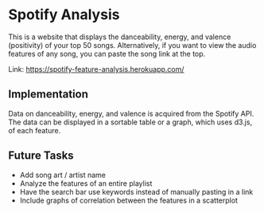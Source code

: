 Spotify Analysis
======================

This is a website that displays the danceability, energy, and valence (positivity) of your top 50 songs. Alternatively, if you want to view the audio features of any song, you can paste the song link at the top.

Link: https://spotify-feature-analysis.herokuapp.com/

Implementation
--------------------

Data on danceability, energy, and valence is acquired from the Spotify API. The data can be displayed in a sortable table or a graph, which uses d3.js, of each feature.

Future Tasks
-----------------

 - Add song art / artist name
 - Analyze the features of an entire playlist
 - Have the search bar use keywords instead of manually pasting in a link
 - Include graphs of correlation between the features in a scatterplot

